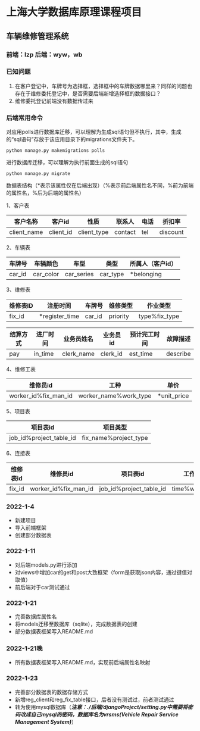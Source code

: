 # 上海大学数据库原理课程项目
## 车辆维修管理系统
### 前端：lzp 后端：wyw，wb

### 已知问题

1. 在客户登记中，车牌号为选择框，选择框中的车牌数据哪里来？同样的问题也存在于维修委托登记中，是否需要后端新增选择框的数据接口？
2. 维修委托登记前端没有数据传过来

### 后端常用命令

对应用polls进行数据库迁移，可以理解为生成sql语句但不执行，其中，生成的“sql语句”存放于该应用目录下的migrations文件夹下。

```shell
python manage.py makemigrations polls
```

进行数据库迁移，可以理解为执行前面生成的sql语句

```
python manage.py migrate
```

数据表结构（*表示该属性仅在后端出现）（%表示前后端属性名不同，%前为前端的属性名，%后为后端的属性名）

1、客户表

| 客户名称    | 客户id    | 性质        | 联系人  | 电话 | 折扣率   |
| ----------- | --------- | ----------- | ------- | ---- | -------- |
| client_name | client_id | client_type | contact | tel  | discount |

2、车辆表

| 车牌号 | 车辆颜色  | 车型       | 类型     | 所属人（客户id） |
| ------ | --------- | ---------- | -------- | ---------------- |
| car_id | car_color | car_series | car_type | *belonging       |

3、维修表

| 维修表ID | 注册时间       | 车牌号 | 维修类型 | 作业类型      |
| -------- | -------------- | ------ | -------- | ------------- |
| fix_id   | *register_time | car_id | priority | type%fix_type |

| 结算方式 | 进厂时间 | 业务员姓名 | 业务员id | 预计完工时间 | 故障描述 |
| -------- | -------- | ---------- | -------- | ------------ | -------- |
| pay      | in_time  | clerk_name | clerk_id | est_time     | describe |

4、维修工表

| 维修员id             | 工种                  | 单价        |
| -------------------- | --------------------- | ----------- |
| worker_id%fix_man_id | worker_name%work_type | *unit_price |

5、项目表

| 项目表id                | 项目类型              |
| ----------------------- | --------------------- |
| job_id%project_table_id | fix_name%project_type |

6、连接表

| 维修表id | 维修员id             | 项目表id                | 工作时长       |
| -------- | -------------------- | ----------------------- | -------------- |
| fix_id   | worker_id%fix_man_id | job_id%project_table_id | time%work_time |

### 2022-1-4
* 新建项目
* 导入前端框架
* 创建部分数据表


### 2022-1-11
* 对后端models.py进行添加
* 对views中增加car的get和post大致框架（form是获取json内容，通过键值对取值）
* 前后端对于car测试通过

### 2022-1-21

* 完善数据库属性名
* 将models迁移至数据库（sqlite），完成数据表的创建
* 部分数据表框架写入README.md

### 2022-1-21晚

* 所有数据表框架写入README.md，实现前后端属性名映射

### 2022-1-23

* 完善部分数据表的数据存储方式
* 新增reg_client和reg_fix_table接口，后者没有测试过，前者测试通过
* 转为使用mysql数据库（***注意：./后端/djangoProject/setting.py中需要将密码改成自己mysql的密码，数据库名为vrsms(Vehicle Repair Service Management System)***）